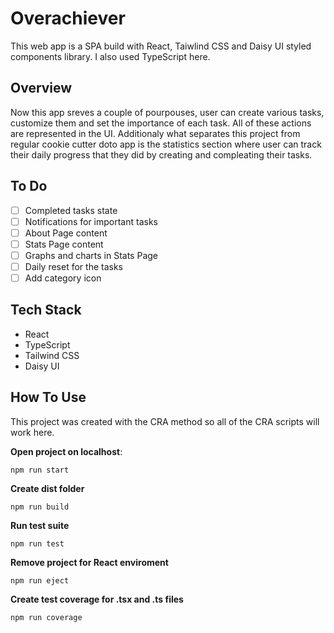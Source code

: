 # **Overachiever**

This web app is a SPA build with React, Taiwlind CSS and Daisy UI styled components library. I also used TypeScript here.

## **Overview**

Now this app sreves a couple of pourpouses, user can create various tasks, customize them and set the importance of each task. All of these actions are represented in the UI. Additionaly what separates this project from regular cookie cutter doto app is the statistics section where user can track their daily progress that they did by creating and compleating their tasks.

## **To Do**

- [ ] Completed tasks state
- [ ] Notifications for important tasks
- [ ] About Page content
- [ ] Stats Page content
- [ ] Graphs and charts in Stats Page
- [ ] Daily reset for the tasks
- [ ] Add category icon

## **Tech Stack**

- React
- TypeScript
- Tailwind CSS
- Daisy UI

## **How To Use**

This project was created with the CRA method so all of the CRA scripts will work here.

**Open project on localhost**:

```npm
npm run start
```

**Create dist folder**

```npm
npm run build
```

**Run test suite**

```npm
npm run test
```

**Remove project for React enviroment**

```npm
npm run eject
```

**Create test coverage for .tsx and .ts files**

```npm
npm run coverage
```
